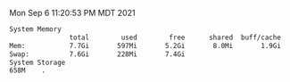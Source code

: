 Mon Sep  6 11:20:53 PM MDT 2021
```bash
System Memory
               total        used        free      shared  buff/cache   available
Mem:           7.7Gi       597Mi       5.2Gi       8.0Mi       1.9Gi       6.8Gi
Swap:          7.6Gi       228Mi       7.4Gi
System Storage
658M	.
```
```bash
